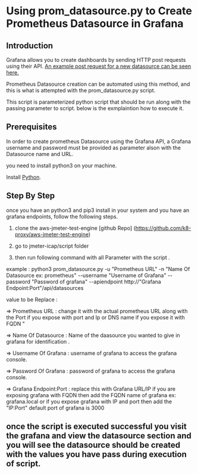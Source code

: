 # Using prom_datasource.py  to Create Prometheus Datasource in Grafana

## Introduction

Grafana allows you to create dashboards by sending HTTP post requests using their API. [An example post request for a new datasource can be seen here.](https://grafana.com/docs/grafana/latest/datasources/)

Prometheus Datasource creation can be automated using this method, and this is what is attempted with the prom_datasource.py  script.

This script is parameterized python script that should be run along with the passing parameter to script. below is the exmplaintion how to execute it.

## Prerequisites

In order to create prometheus Datasource using the Grafana API, a Grafana username and password must be provided as parameter alson with the Datasource name and URL.

you need to install python3 on your machine. 

Install [Python](https://www.python.org/downloads/).

## Step By Step

once you have an python3 and pip3 install in your system and you have an grafana endpoints, follow the following steps.

1) clone the aws-jmeter-test-engine [github Repo] (https://github.com/k8-proxy/aws-jmeter-test-engine)

2) go to jmeter-icap/script folder

3) then run following command with all Parameter with the script . 

example : 
  python3 prom_datasource.py -u "Prometheus URL" -n "Name Of Datasource ex: prometheus" --username "Username of Grafana" --password "Password of grafana" --apiendpoint http://"Grafana Endpoint:Port"/api/datasources

value to be Replace :

=> Prometheus URL : change it with the actual prometheus URL along with the Port if you expose with port and Ip or DNS name if you expose it with FQDN "

=> Name Of Datasource : Name of the daasource you wanted to give in grafana for identification .

=> Username Of Grafana : username of grafana to access the grafana console.

=> Password Of Grafana : password of grafana to access the grafana console.

=> Grafana Endpoint:Port : replace this with Grafana URL/IP if you are exposing grafana with FQDN then add the FQDN name of grafana ex: grafana.local or if you expose grafana with IP and port then add the "IP:Port" default port of grafana is 3000


## once the script is executed successful you visit the grafana and view the datasource section and you will see the datasource should be created with the values you have pass during execution of script.


